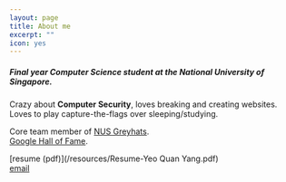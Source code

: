 ```yaml
---
layout: page
title: About me
excerpt: ""
icon: yes
---
```


##### Final year Computer Science student at the National University of Singapore.

Crazy about **Computer Security**, loves breaking and creating websites. Loves to play capture-the-flags over sleeping/studying. 

Core team member of [NUS Greyhats](http://nusgreyhats.org/).  
[Google Hall of Fame](https://bughunter.withgoogle.com/profile/176d2d72-0822-4833-9e41-72400d18110f).

[resume (pdf)](/resources/Resume-Yeo Quan Yang.pdf)  
[email](mailto:quanyang@live.com)